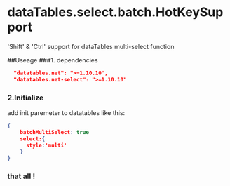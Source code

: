 # dataTables.select.batch.HotKeySupport
'Shift' &amp; 'Ctrl' support  for dataTables multi-select function

##Useage
###1. dependencies
```json
  "datatables.net": ">=1.10.10",
  "datatables.net-select": ">=1.10.10"
```
### 2.Initialize

add init paremeter to datatables like this:

```json
{
    batchMultiSelect: true
    select:{
      style:'multi'
    }
}
```



### that all !

